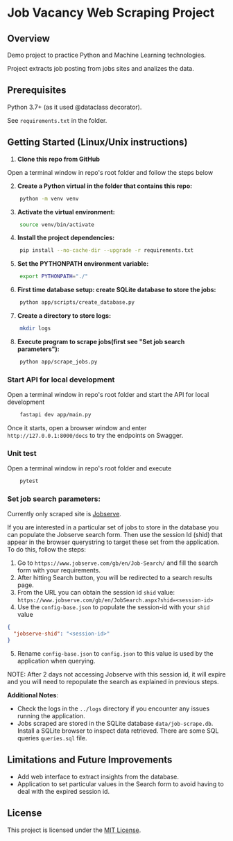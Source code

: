 # Job Vacancy Web Scraping Project

## Overview

Demo project to practice Python and Machine Learning technologies.

Project extracts job posting from jobs sites and analizes the data.

## Prerequisites

Python 3.7+ (as it used @dataclass decorator).

See `requirements.txt` in the folder.

## Getting Started (Linux/Unix instructions)

1. **Clone this repo from GitHub**

Open a terminal window in repo's root folder and follow the steps below

2. **Create a Python virtual in the folder that contains this repo:**

```bash
    python -m venv venv
```

3. **Activate the virtual environment:**

```bash
    source venv/bin/activate
```

4. **Install the project dependencies:**

```bash
    pip install --no-cache-dir --upgrade -r requirements.txt
```

5. **Set the PYTHONPATH environment variable:**

```bash
    export PYTHONPATH="./"
```

6. **First time database setup: create SQLite database to store the jobs:**

```bash
    python app/scripts/create_database.py
```

7. **Create a directory to store logs:**

```bash
    mkdir logs
```

8. **Execute program to scrape jobs(first see "Set job search parameters"):**

```bash
    python app/scrape_jobs.py
```

### Start API for local development
Open a terminal window in repo's root folder and start the API for local development

```bash
    fastapi dev app/main.py
```
Once it starts, open a browser window and enter `http://127.0.0.1:8000/docs` to try the endpoints on Swagger.

### Unit test
Open a terminal window in repo's root folder and execute
```bash
    pytest
```

### Set job search parameters:

Currently only scraped site is [Jobserve](https://www.jobserve.com/).

If you are interested in a particular set of jobs to store in the database you can populate the Jobserve search form. Then use the session Id (shid) that appear in the browser querystring to target these set from the application. To do this, follow the steps:

1. Go to `https://www.jobserve.com/gb/en/Job-Search/` and fill the search form with your requirements.
2. After hitting Search button, you will be redirected to a search results page.
3. From the URL you can obtain the session id `shid` value: `https://www.jobserve.com/gb/en/JobSearch.aspx?shid=<session-id>`
4. Use the `config-base.json` to populate the session-id with your `shid` value

```json
{
  "jobserve-shid": "<session-id>"
}
```

5. Rename `config-base.json` to `config.json` to this value is used by the application when querying.

NOTE: After 2 days not accessing Jobserve with this session id, it will expire and you will need to repopulate the search as explained in previous steps.

**Additional Notes**:

- Check the logs in the `../logs` directory if you encounter any issues running the application.
- Jobs scraped are stored in the SQLite database `data/job-scrape.db`. Install a SQLite browser to inspect data retrieved. There are some SQL queries `queries.sql` file.

## Limitations and Future Improvements

- Add web interface to extract insights from the database.
- Application to set particular values in the Search form to avoid having to deal with the expired session id.

## License

This project is licensed under the [MIT License](https://opensource.org/licenses/MIT).
